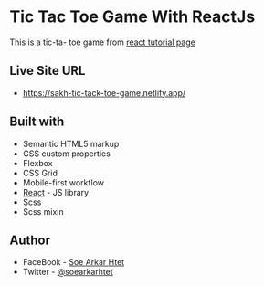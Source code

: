 # Tic Tac Toe Game With ReactJs

This is a tic-ta- toe game from [react tutorial page](https://reactjs.org/tutorial/tutorial.html)

## Live Site URL

- https://sakh-tic-tack-toe-game.netlify.app/

## Built with

- Semantic HTML5 markup
- CSS custom properties
- Flexbox
- CSS Grid
- Mobile-first workflow
- [React](https://reactjs.org/) - JS library
- Scss
- Scss mixin

## Author

- FaceBook - [Soe Arkar Htet](https://www.facebook.com/soearkar.htet.526)
- Twitter - [@soearkarhtet](https://twitter.com/soearkarhtet)